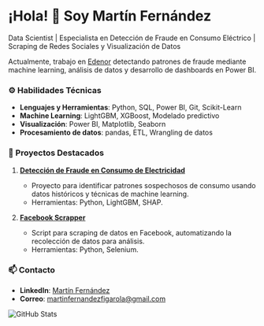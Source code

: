 # ¡Hola! 👋 Soy Martín Fernández

Data Scientist | Especialista en Detección de Fraude en Consumo Eléctrico | Scraping de Redes Sociales y Visualización de Datos

Actualmente, trabajo en [Edenor](https://edenor.com.ar) detectando patrones de fraude mediante machine learning, análisis de datos y desarrollo de dashboards en Power BI.

### ⚙️ Habilidades Técnicas
- **Lenguajes y Herramientas**: Python, SQL, Power BI, Git, Scikit-Learn
- **Machine Learning**: LightGBM, XGBoost, Modelado predictivo
- **Visualización**: Power BI, Matplotlib, Seaborn
- **Procesamiento de datos**: pandas, ETL, Wrangling de datos

### 🚀 Proyectos Destacados
1. **[Detección de Fraude en Consumo de Electricidad](https://github.com/martinfernandezf/ElectricityTheftDetection)**
   - Proyecto para identificar patrones sospechosos de consumo usando datos históricos y técnicas de machine learning.
   - Herramientas: Python, LightGBM, SHAP.

2. **[Facebook Scrapper](https://github.com/martinfernandezf/FacebookScrapper)**
   - Script para scraping de datos en Facebook, automatizando la recolección de datos para análisis.
   - Herramientas: Python, Selenium.

### 📫 Contacto
- **LinkedIn**: [Martín Fernández](https://www.linkedin.com/in/martinfernandezf/)
- **Correo**: martinfernandezfigarola@gmail.com

![GitHub Stats](https://github-readme-stats.vercel.app/api?username=martinfernandezf&show_icons=true&theme=radical)
